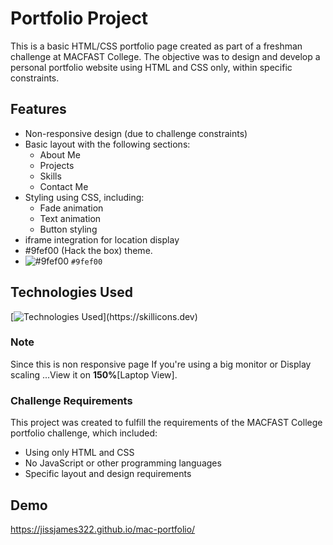 
# Portfolio Project

This is a basic HTML/CSS portfolio page created as part of a freshman challenge at MACFAST College. The objective was to design and develop a personal portfolio website using HTML and CSS only, within specific constraints.


## Features



- Non-responsive design (due to challenge constraints)
- Basic layout with the following sections:
    - About Me
    - Projects
    - Skills
    - Contact Me
- Styling using CSS, including:
    - Fade animation
    - Text animation
    - Button styling
- iframe integration for location display
- #9fef00 (Hack the box) theme.
- ![#9fef00](https://placehold.co/15x15/9fef00/9fef00.png) `#9fef00`


## Technologies Used

[![Technologies Used](https://skillicons.dev/icons?i=html,css,)](https://skillicons.dev)

### Note

Since this is non responsive page If you're using a big monitor or Display scaling ...View it on **150%**[Laptop View].

### Challenge Requirements

This project was created to fulfill the requirements of the MACFAST College  portfolio challenge, which included:


- Using only HTML and CSS
- No JavaScript or other programming languages
- Specific layout and design requirements


## Demo

https://jissjames322.github.io/mac-portfolio/
